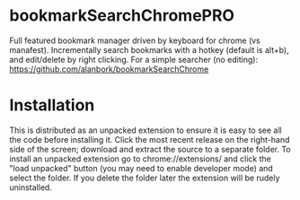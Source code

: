 # bookmarkSearchChromePRO
Full featured bookmark manager driven by keyboard for chrome (vs manafest). Incrementally search bookmarks with a hotkey (default is alt+b), and edit/delete by right clicking.
For a simple searcher (no editing): https://github.com/alanbork/bookmarkSearchChrome


# Installation 
This is distributed as an unpacked extension to ensure it is easy to see all the code before installing it. Click the most recent release on the right-hand side of the screen; download and extract the source to a separate folder.
To install an unpacked extension go to chrome://extensions/ and click the "load unpacked" button (you may need to enable developer mode) and select the folder. If you delete the folder later the extension will be rudely uninstalled. 

